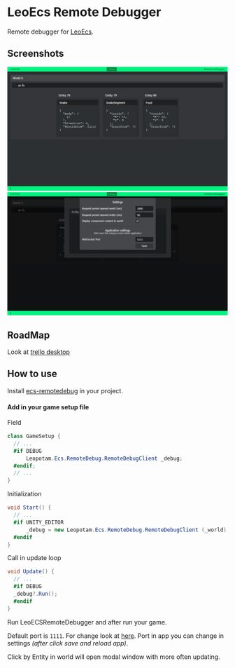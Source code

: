 # LeoEcs Remote Debugger

Remote debugger for [LeoEcs](https://github.com/Leopotam/ecs).

## Screenshots
![main-screen][main-screen]
![settings-screen][settings-screen]

## RoadMap
Look at [trello desktop](https://trello.com/b/k6zqxMqC)

## How to use
Install [ecs-remotedebug](https://github.com/Leopotam/ecs-remotedebug) in your project.

#### Add in your game setup file

Field
```cs
class GameSetup {
  // ...
  #if DEBUG
      Leopotam.Ecs.RemoteDebug.RemoteDebugClient _debug;
  #endif;
  // ...
}
```
Initialization
```cs
void Start() {
  // ...
  #if UNITY_EDITOR
      _debug = new Leopotam.Ecs.RemoteDebug.RemoteDebugClient (_world);
  #endif
}
```
Call in update loop
```cs
void Update() {
  // ...
  #if DEBUG
  _debug?.Run();
  #endif
}
```

Run LeoECSRemoteDebugger and after run your game.

Default port is `1111`. For change look at [here](https://github.com/Leopotam/ecs-remotedebug#custom-connection). Port in app you can change in settings _(after click save and reload app)_.

Click by Entity in world will open modal window with more often updating.


[main-screen]: img/main-screen.png "World"
[settings-screen]: img/settings-screen.png "Settings"
